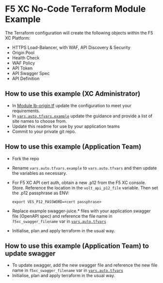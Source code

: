 # F5 XC No-Code Terraform Module Example

The Terraform configuration will create the following objects within the F5 XC Platform:

- HTTPS Load-Balancer, with WAF, API Discovery & Security
- Origin Pool
- Health Check
- WAF Policy
- API Token
- API Swagger Spec
- API Definition

## How to use this example (XC Administrator)

- In [Module lb-origin.tf](./modules/no-code/lb-origin.tf) update the configuration to meet your requirements.
- In [`vars.auto.tfvars.example`](./vars.auto.tfvars.example) update the guidance and provide a list of site names to choose from.
- Update this readme for use by your application teams
- Commit to your private git repo.


## How to use this example (Application Team)

- Fork the repo
- Rename `vars.auto.tfvars.example` to `vars.auto.tfvars` and then update the variables as necessary.
- For F5 XC API cert auth, obtain a new .p12 from the F5 XC console.  Store.  Reference the location in the `volt_api_p12_file` variable.  Then set the .p12 passphrase as ENV:

	`export VES_P12_PASSWORD=<cert passphrase>`

- Replace example swagger-juice.* files with your application swagger file (OpenAPI spec) and reference the file name in `f5xc_swagger_filename` var in [`vars.auto.tfvars`](./vars.auto.tfvars)
- Initialise, plan and apply terraform in the usual way.

## How to use this example (Application Team) to update swagger

- To update swagger, add the new swagger file and reference the new file name in `f5xc_swagger_filename` var in [`vars.auto.tfvars`](./vars.auto.tfvars)
- Initialise, plan and apply terraform in the usual way.